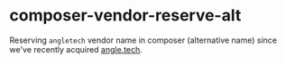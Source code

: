 # composer-vendor-reserve-alt
Reserving `angletech` vendor name in composer (alternative name) since we've recently acquired [angle.tech](http://angle.tech).